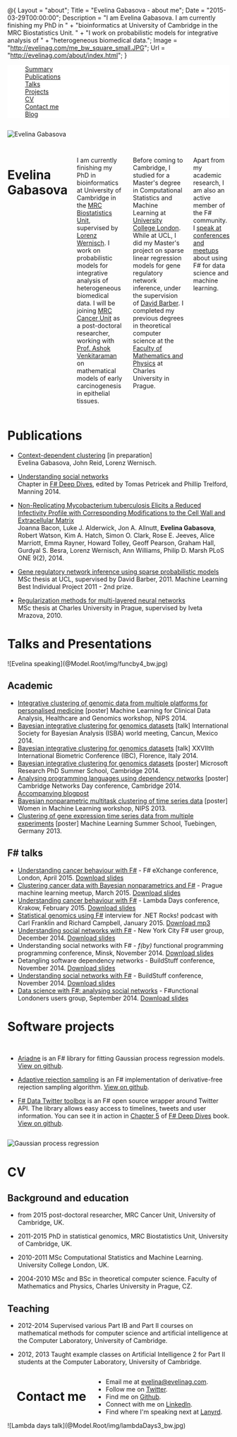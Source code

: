 @{
    Layout = "about";
    Title = "Evelina Gabasova - about me";
    Date = "2015-03-29T00:00:00";
    Description = "I am Evelina Gabasova. I am currently finishing my PhD in "
			+ "bioinformatics at University of Cambridge in the MRC Biostatistics Unit. "
			+ "I work on probabilistic models for integrative analysis of "
			+ "heterogeneous biomedical data.";
	Image = "http://evelinag.com/me_bw_square_small.JPG";
	Url = "http://evelinag.com/about/index.html";
}


<!-- Navigation -->
<div class="magellan-container" style="background-color:#fff !important;" data-magellan-expedition="fixed" data-options="destination_threshold:150;throttle_delay:0;" >
  <dl class="sub-nav">
	<dd data-magellan-arrival="summary"><a href="#summary" class="button">Summary</a></dd>
    <dd data-magellan-arrival="publications"><a href="#publications" class="button">Publications</a></dd>
    <dd data-magellan-arrival="talks"><a href="#talks" class="button">Talks</a></dd>
	<dd data-magellan-arrival="projects"><a href="#projects" class="button">Projects</a></dd>
	<dd data-magellan-arrival="cv"><a href="#cv" class="button">CV</a></dd>
	<dd data-magellan-arrival="contact"><a href="#contact" class="button">Contact me</a></dd>
	<dd ><a href="http://evelinag.com" class="button">Blog</a></dd>
  </dl>
</div><!-- End Navigation -->
 
<div class="row">
<div class="medium-4 columns">

![Evelina Gabasova](@Model.Root/img/evelina_small_bw.jpg)

</div>
 
<p><a name="summary"></a></p>
<div class="medium-8 columns" data-magellan-destination="summary">

<h1 class="aboutfirst">Evelina Gabasova</h1>

I am currently finishing my PhD in bioinformatics at University of Cambridge in the
[MRC Biostatistics Unit](http://www.mrc-bsu.cam.ac.uk/), 
supervised by [Lorenz Wernisch](http://www.mrc-bsu.cam.ac.uk/people/in-alphabetical-order/t-to-z/lorenz-wernisch/).
I work on probabilistic models for integrative analysis 
of heterogeneous biomedical data. I will be joining [MRC Cancer Unit](http://www.mrc-cu.cam.ac.uk/)
as a post-doctoral researcher, working with [Prof. Ashok Venkitaraman](http://www.mrc-cu.cam.ac.uk/venkitaraman.html)
on mathematical models of early carcinogenesis in epithelial tissues.

Before coming to Cambridge, I studied for a Master's degree in Computational Statistics
and Machine Learning at [University College London](http://www.csml.ucl.ac.uk/). 
While at UCL, I did my Master's 
project on sparse linear regression models for gene regulatory network inference,
under the supervision of [David Barber](http://web4.cs.ucl.ac.uk/staff/D.Barber/pmwiki/pmwiki.php). 
I completed my previous degrees in theoretical computer science at
the [Faculty of Mathematics and Physics](http://www.mff.cuni.cz/to.en/) 
at Charles University in Prague. 

Apart from my academic research, I am also an active member of the F# community. 
I [speak at conferences and meetups](http://lanyrd.com/profile/evelgab/) about using F# for 
data science and machine learning. 
</div>
</div> 

<p><a name="publications"></a></p>
<h1 data-magellan-destination="publications" class="about">Publications</h1>

*  [Context-dependent clustering]() [in preparation] <br />
   Evelina Gabasova, John Reid, Lorenz Wernisch.

*  [Understanding social networks](http://manning.com/petricek2/FSharpDD_ch05.pdf) <br />
   Chapter in [F# Deep Dives](http://functional-programming.net/deepdives/), 
   edited by Tomas Petricek and Phillip Trelford, Manning 2014.

*  [Non-Replicating Mycobacterium tuberculosis Elicits a Reduced Infectivity Profile with Corresponding Modifications to the Cell Wall and Extracellular Matrix](http://journals.plos.org/plosone/article?id=10.1371/journal.pone.0087329) <br />
   Joanna Bacon, Luke J. Alderwick, Jon A. Allnutt, **Evelina Gabasova**, Robert Watson, Kim A. Hatch, Simon O. Clark, Rose E. Jeeves, Alice Marriott, Emma Rayner, Howard Tolley, Geoff Pearson, Graham Hall, Gurdyal S. Besra, Lorenz Wernisch, Ann Williams, Philip D. Marsh
   PLoS ONE 9(2), 2014.

*  [Gene regulatory network inference using sparse probabilistic models](https://s3-eu-west-1.amazonaws.com/evelinag/ucl_msc_report2011.pdf)<br />
	MSc thesis at UCL, supervised by David Barber, 2011. Machine Learning Best Individual Project 2011 - 2nd prize. 

*  [Regularization methods for multi-layered neural networks](https://s3-eu-west-1.amazonaws.com/evelinag/mff_thesis2010.pdf) <br />
    MSc thesis at Charles University in Prague, supervised by Iveta Mrazova, 2010.

<p><a name="talks"></a></p>
<h1 data-magellan-destination="talks" class="about">Talks and Presentations</h1>

<div class="row">
<div class="small-7 small-centered columns">
![Evelina speaking](@Model.Root/img/funcby4_bw.jpg)
</div>
</div>

<h2 id="academictalks">Academic</h2>

*  [Integrative clustering of genomic data from multiple platforms for personalised medicine](https://s3-eu-west-1.amazonaws.com/evelinag/nips2014.pdf) [poster] 
   Machine Learning for Clinical Data Analysis, Healthcare and Genomics workshop, NIPS 2014.
*  [Bayesian integrative clustering for genomics datasets](https://s3-eu-west-1.amazonaws.com/evelinag/egabasova_isba2014.pdf) [talk] 
   International Society for Bayesian Analysis (ISBA) world meeting, Cancun, Mexico 2014. 
*  [Bayesian integrative clustering for genomics datasets](https://s3-eu-west-1.amazonaws.com/evelinag/ibc2014.pdf) [talk] 
   XXVIIth International Biometric Conference (IBC), Florence, Italy 2014. 
*  [Bayesian integrative clustering for genomics datasets](https://s3-eu-west-1.amazonaws.com/evelinag/msr2014.pdf) [poster] 
   Microsoft Research PhD Summer School, Cambridge 2014. 
*  [Analysing programming languages using dependency networks](https://s3-eu-west-1.amazonaws.com/evelinag/CNDayPoster2014.pdf) [poster] 
   Cambridge Networks Day conference, Cambridge 2014. <br />
   [Accompanying blogpost](http://evelinag.com/blog/2014/06-09-comparing-dependency-networks/index.html)
*  [Bayesian nonparametric multitask clustering of time series data](https://s3-eu-west-1.amazonaws.com/evelinag/wiml_poster2013.pdf) [poster] 
   Women in Machine Learning workshop, NIPS 2013. 
*  [Clustering of gene expression time series data from multiple experiments](https://s3-eu-west-1.amazonaws.com/evelinag/egabasova_mlss2013.pdf) [poster] 
   Machine Learning Summer School, Tuebingen, Germany 2013. 

<h2 id="fsharptalks">F# talks</h2>

*  [Understanding cancer behaviour with F#](https://skillsmatter.com/skillscasts/6154-understanding-cancer-behaviour-with-fsharp) -
   F# eXchange conference, London, April 2015. [Download slides](https://s3-eu-west-1.amazonaws.com/evelinag/fsExchange.pdf)
*  [Clustering cancer data with Bayesian nonparametrics and F#](https://www.youtube.com/watch?v=-nVl-LMsy-g) -
   Prague machine learning meetup, March 2015. [Download slides](https://s3-eu-west-1.amazonaws.com/evelinag/mlmu-2015-03.pdf)
*  [Understanding cancer behaviour with F#](https://vimeo.com/127015558) -
   Lambda Days conference, Krakow, February 2015. [Download slides](https://github.com/evelinag/Projects/blob/master/FSharpCancerResearch/LambdaDays.pdf)
*  [Statistical genomics using F#](http://www.dotnetrocks.com/default.aspx?showNum=1086) interview
   for .NET Rocks! podcast with Carl Franklin and Richard Campbell, January 2015. [Download mp3](http://s3.amazonaws.com/dnr/dotnetrocks_1086_genomics.mp3)
*  [Understanding social networks with F#](https://vimeo.com/113679078) -
   New York City F# user group, December 2014. [Download slides](https://github.com/evelinag/Projects/blob/master/Twitter/2014-12-Twitter_NYC.pdf) 
*  Understanding social networks with F# -
   *f(by)* functional programming programming conference, Minsk, November 2014. [Download slides](https://github.com/evelinag/Projects/blob/master/Twitter/2014-11-Twitter_Fby.pdf)
*  Detangling software dependency networks -
   BuildStuff conference, November 2014. [Download slides](https://github.com/evelinag/Projects/blob/master/CodeNetworks/2014-11-DependencyNetworks_BuildStuff.pdf)
*  [Understanding social networks with F#](http://www.infoq.com/presentations/analysis-social-network) -
   BuildStuff conference, November 2014. [Download slides](https://github.com/evelinag/Projects/blob/master/Twitter/2014-11-Twitter_BuildStuff.pdf)
*  [Data science with F#: analysing social networks](https://skillsmatter.com/skillscasts/5672-data-science-with-fsharp-social-network-analysis-evelina-gabasova) -
   F#unctional Londoners users group, September 2014. [Download slides](https://github.com/evelinag/Projects/blob/master/Twitter/2014-09-Twitter_FunctionalLondoners.pdf)


<p><a name="projects"></a></p>
<h1 data-magellan-destination="projects" class="about">Software projects</h1>

<div class="row">
<div class="medium-7 columns">

* [Ariadne](http://evelinag.com/Ariadne/) is an F# library for fitting Gaussian 
  process regression models. 
  [View on github](https://github.com/evelinag/Ariadne).

* [Adaptive rejection sampling](https://github.com/evelinag/AdaptiveRejectionSampling) is an
  F# implementation of derivative-free rejection sampling algorithm. 
  [View on github](https://github.com/evelinag/AdaptiveRejectionSampling). 

* [F# Data Twitter toolbox](http://fsprojects.github.io/FSharp.Data.Toolbox/TwitterProvider.html) 
  is an F# open source wrapper around Twitter API. The library allows easy access to timelines, tweets 
  and user information. You can see it in action in [Chapter 5](http://manning.com/petricek2/FSharpDD_ch05.pdf) 
  of [F# Deep Dives](http://functional-programming.net/deepdives/) book. 
  [View on github](https://github.com/fsprojects/FSharp.Data.Toolbox).

</div>
<div class="medium-5 columns">
<img src="@Model.Root/img/gp.png" alt="Gaussian process regression">
</div>   
</div>

<p><a name="cv"></a></p>
<h1 data-magellan-destination="cv" class="about">CV</h1>

<h2>Background and education</h2>

* <listitem> from 2015</listitem>  post-doctoral researcher, MRC Cancer Unit, University of Cambridge, UK.

* <listitem> 2011-2015</listitem>  PhD in statistical genomics, MRC Biostatistics Unit, University of Cambridge, UK.

* <listitem> 2010-2011</listitem>  MSc Computational Statistics and Machine Learning. University College London, UK. 

* <listitem> 2004-2010</listitem>  MSc and BSc in theoretical computer science. Faculty of Mathematics and Physics, Charles University in Prague, CZ.

<h2>Teaching</h2>

* <listitem> 2012-2014</listitem>  Supervised various Part IB and Part II courses on mathematical methods for
  computer science and artificial intelligence at the Computer Laboratory, University of Cambridge.

* <listitem> 2012, 2013</listitem>  Taught example classes on Artificial Intelligence 2 for Part II students 
  at the Computer Laboratory, University of Cambridge.




<div class="row">
<div class="medium-7 columns">

<p><a name="contact"></a></p>
<h1 data-magellan-destination="contact" class="about">Contact me</h1>

<ul>
  <li>Email me at <a href="mailto:evelina@evelinag.com">evelina@evelinag.com</a>.</li>
  <li>Follow me on <a href="https://twitter.com/evelgab">Twitter</a>.</li>
  <li>Find me on <a href="https://github.com/evelinag">Github</a>.</li>
  <li>Connect with me on <a href="http://uk.linkedin.com/in/egabasova">LinkedIn</a>.</li>
  <li>Find where I'm speaking next at <a href="http://lanyrd.com/profile/evelgab/">Lanyrd</a>.</li>
</ul>
</div>

<div class="medium-5 columns">
![Lambda days talk](@Model.Root/img/lambdaDays3_bw.jpg)
</div>

</div>


